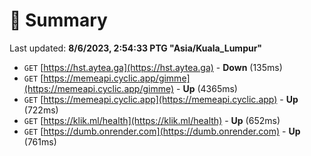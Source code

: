# 📖 Summary
Last updated: **8/6/2023, 2:54:33 PTG "Asia/Kuala_Lumpur"**

- `GET` [https://hst.aytea.ga](https://hst.aytea.ga) - **Down** (135ms)
- `GET` [https://memeapi.cyclic.app/gimme](https://memeapi.cyclic.app/gimme) - **Up** (4365ms)
- `GET` [https://memeapi.cyclic.app](https://memeapi.cyclic.app) - **Up** (722ms)
- `GET` [https://klik.ml/health](https://klik.ml/health) - **Up** (652ms)
- `GET` [https://dumb.onrender.com](https://dumb.onrender.com) - **Up** (761ms)
